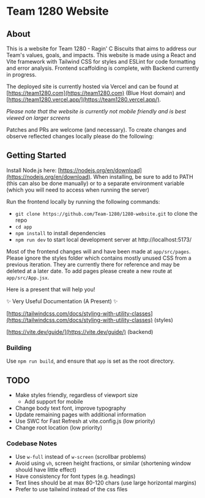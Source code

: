 # Team 1280 Website

## About

This is a website for Team 1280 - Ragin' C Biscuits that aims to address our Team's values, goals, and impacts. This website is made using a React and Vite framework with Tailwind CSS for styles and ESLint for code formatting and error analysis. Frontend scaffolding is complete, with Backend currently in progress. 

The deployed site is currently hosted via Vercel and can be found at [https://team1280.com](https://team1280.com) (Blue Host domain) and [https://team1280.vercel.app/](https://team1280.vercel.app/).

*Please note that the website is currently not mobile friendly and is best viewed on larger screens* 

Patches and PRs are welcome (and necessary). To create changes and observe reflected changes locally please do the following:

## Getting Started

Install Node.js here: [https://nodejs.org/en/download](https://nodejs.org/en/download). When installing, be sure to add to PATH (this can also be done manually) or to a separate environment variable (which you will need to access when running the server)

Run the frontend locally by running the following commands:

- `git clone https://github.com/Team-1280/1280-website.git` to clone the repo
- `cd app`
- `npm install` to install dependencies
- `npm run dev` to start local development server at http://localhost:5173/

Most of the frontend changes will and have been made at `app/src/pages`. Please ignore the styles folder which contains mostly unused CSS from a previous iteration. They are currently there for reference and may be deleted at a later date. To add pages please create a new route at `app/src/App.jsx`.

Here is a present that will help you!

✨ Very Useful Documentation (A Present) ✨

[https://tailwindcss.com/docs/styling-with-utility-classes](https://tailwindcss.com/docs/styling-with-utility-classes) (styles)

[https://vite.dev/guide/](https://vite.dev/guide/) (backend)


### Building
Use `npm run build`, and ensure that `app` is set as the root directory.


## TODO
- Make styles friendly, regardless of viewport size
    - Add support for mobile
- Change body text font, improve typography
- Update remaining pages with additional information
- Use SWC for Fast Refresh at vite.config.js (low priority)
- Change root location (low priority)


### Codebase Notes
- Use `w-full` instead of `w-screen` (scrollbar problems)
- Avoid using `vh`, screen height fractions, or similar (shortening window should have little effect)
- Have consistency for font types (e.g. headings)
- Text lines should be at max 80-120 chars (use large horizontal margins)
- Prefer to use tailwind instead of the css files
